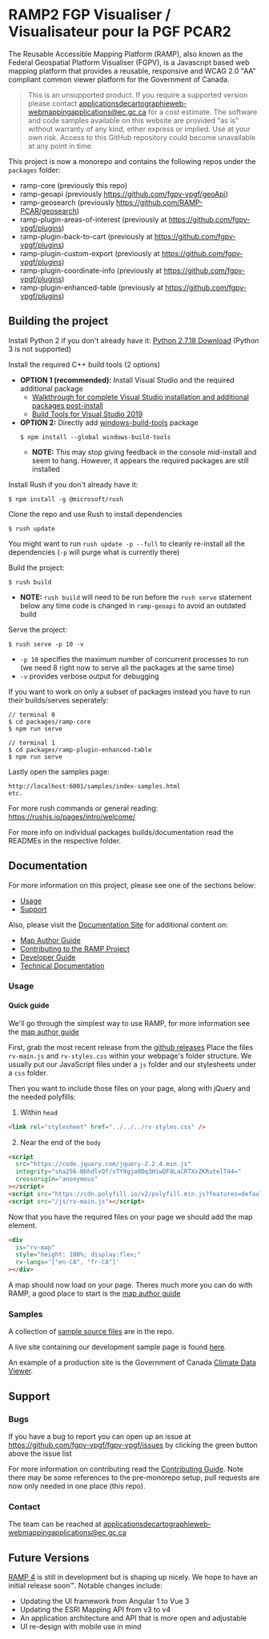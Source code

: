 # RAMP2 FGP Visualiser / Visualisateur pour la PGF PCAR2

The Reusable Accessible Mapping Platform (RAMP), also known as the Federal Geospatial Platform Visualiser (FGPV), is a Javascript based web mapping platform that provides a reusable, responsive and WCAG 2.0 "AA" compliant common viewer platform for the Government of Canada. 

> This is an unsupported product. If you require a supported version please contact applicationsdecartographieweb-webmappingapplications@ec.gc.ca for a cost estimate. The software and code samples available on this website are provided "as is" without warranty of any kind, either express or implied. Use at your own risk. Access to this GitHub repository could become unavailable at any point in time. 

This project is now a monorepo and contains the following repos under the `packages` folder:

- ramp-core (previously this repo)
- ramp-geoapi (previously https://github.com/fgpv-vpgf/geoApi)
- ramp-geosearch (previously https://github.com/RAMP-PCAR/geosearch)
- ramp-plugin-areas-of-interest (previously at https://github.com/fgpv-vpgf/plugins)
- ramp-plugin-back-to-cart (previously at https://github.com/fgpv-vpgf/plugins)
- ramp-plugin-custom-export (previously at https://github.com/fgpv-vpgf/plugins)
- ramp-plugin-coordinate-info (previously at https://github.com/fgpv-vpgf/plugins)
- ramp-plugin-enhanced-table (previously at https://github.com/fgpv-vpgf/plugins)

## Building the project

Install Python 2 if you don't already have it: [Python 2.7.18 Download](https://www.python.org/downloads/release/python-2718/) (Python 3 is not supported)

Install the required C++ build tools (2 options)

- **OPTION 1 (recommended):** Install Visual Studio and the required additional package
  - [Walkthrough for complete Visual Studio installation and additional packages post-install](https://docs.microsoft.com/en-us/cpp/build/vscpp-step-0-installation?view=msvc-160)
  - [Build Tools for Visual Studio 2019](https://visualstudio.microsoft.com/downloads/#build-tools-for-visual-studio-2019)
- **OPTION 2:** Directly add [windows-build-tools](https://www.npmjs.com/package/windows-build-tools) package
  ```
  $ npm install --global windows-build-tools
  ```
  - **NOTE:** This may stop giving feedback in the console mid-install and seem to hang. However, it appears the required packages are still installed

Install Rush if you don't already have it:

```
$ npm install -g @microsoft/rush
```

Clone the repo and use Rush to install dependencies

```
$ rush update
```

You might want to run `rush update -p --full` to cleanly re-install all the dependencies (`-p` will purge what is currently there)

Build the project:

```
$ rush build
```

- **NOTE:** `rush build` will need to be run before the `rush serve` statement below any time code is changed in `ramp-geoapi` to avoid an outdated build

Serve the project:

```
$ rush serve -p 10 -v
```

- `-p 10` specifies the maximum number of concurrent processes to run (we need 8 right now to serve all the packages at the same time)
- `-v` provides verbose output for debugging

If you want to work on only a subset of packages instead you have to run their builds/serves seperately:

```
// terminal 0
$ cd packages/ramp-core
$ npm run serve

// terminal 1
$ cd packages/ramp-plugin-enhanced-table
$ npm run serve
```

Lastly open the samples page:

```
http://localhost:6001/samples/index-samples.html
etc.
```

For more rush commands or general reading: https://rushjs.io/pages/intro/welcome/

For more info on individual packages builds/documentation read the READMEs in the respective folder.

## Documentation

For more information on this project, please see one of the sections below:

- [Usage](#usage)
- [Support](#support)

Also, please visit the [Documentation Site](https://fgpv-vpgf.github.io/fgpv-vpgf/master/docs/#/home) for additional content on:

- [Map Author Guide](https://fgpv-vpgf.github.io/fgpv-vpgf/master/docs/#/mapauthor/intro)
- [Contributing to the RAMP Project](https://fgpv-vpgf.github.io/fgpv-vpgf/master/docs/#/contribute/getting_started)
- [Developer Guide](https://fgpv-vpgf.github.io/fgpv-vpgf/master/docs/#/developer/intro)
- [Technical Documentation](https://fgpv-vpgf.github.io/fgpv-vpgf/master/docs/#/technical/architecture)

### Usage

#### Quick guide

We'll go through the simplest way to use RAMP, for more information see the [map author guide](https://fgpv-vpgf.github.io/fgpv-vpgf/master/docs/#/mapauthor/intro)

First, grab the most recent release from the [github releases](https://github.com/fgpv-vpgf/fgpv-vpgf/releases)
Place the files `rv-main.js` and `rv-styles.css` within your webpage's folder structure. We usually put our JavaScript files under a `js` folder and our stylesheets under a `css` folder.

Then you want to include those files on your page, along with jQuery and the needed polyfills:

1. Within `head`

```html
<link rel="stylesheet" href="../../../rv-styles.css" />
```

2. Near the end of the `body`

```html
<script
  src="https://code.jquery.com/jquery-2.2.4.min.js"
  integrity="sha256-BbhdlvQf/xTY9gja0Dq3HiwQF8LaCRTXxZKRutelT44="
  crossorigin="anonymous"
></script>
<script src="https://cdn.polyfill.io/v2/polyfill.min.js?features=default,Object.entries,Object.values,Array.prototype.find,Array.prototype.findIndex,Array.prototype.values,Array.prototype.includes,HTMLCanvasElement.prototype.toBlob,String.prototype.repeat,String.prototype.codePointAt,String.fromCodePoint,NodeList.prototype.@@iterator,Promise,Promise.prototype.finally"></script>
<script src="/js/rv-main.js"></script>
```

Now that you have the required files on your page we should add the map element.

```html
<div
  is="rv-map"
  style="height: 100%; display:flex;"
  rv-langs='["en-CA", "fr-CA"]'
></div>
```

A map should now load on your page. Theres much more you can do with RAMP, a good place to start is the [map author guide](#map-author-guide)

### Samples

A collection of [sample source files](https://github.com/fgpv-vpgf/fgpv-vpgf/tree/master/packages/ramp-core/src/content/samples) are in the repo.

A live site containing our development sample page is found [here](https://fgpv-vpgf.github.io/fgpv-vpgf/master/samples/index-samples.html).

An example of a production site is the Government of Canada [Climate Data Viewer](https://climate-viewer.canada.ca/climate-maps.html).

## Support

### Bugs

If you have a bug to report you can open up an issue at https://github.com/fgpv-vpgf/fgpv-vpgf/issues by clicking the green button above the issue list

For more information on contributing read the [Contributing Guide](https://fgpv-vpgf.github.io/fgpv-vpgf/master/docs/#/contribute/getting_started). Note there may be some references to the pre-monorepo setup, pull requests are now only needed in one place (this repo).

### Contact

The team can be reached at applicationsdecartographieweb-webmappingapplications@ec.gc.ca

## Future Versions

[RAMP 4](https://github.com/ramp4-pcar4/ramp4-pcar4) is still in development but is shaping up nicely. We hope to have an initial release soon™. Notable changes include:

- Updating the UI framework from Angular 1 to Vue 3
- Updating the ESRI Mapping API from v3 to v4
- An application architecture and API that is more open and adjustable
- UI re-design with mobile use in mind
